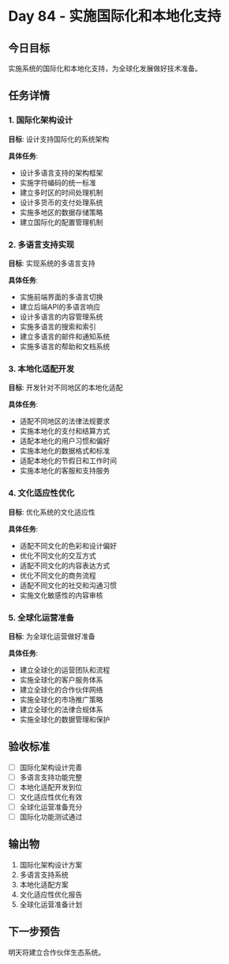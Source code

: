 # Day 84 - 实施国际化和本地化支持

## 今日目标
实施系统的国际化和本地化支持，为全球化发展做好技术准备。

## 任务详情

### 1. 国际化架构设计
**目标**: 设计支持国际化的系统架构

**具体任务**:
- 设计多语言支持的架构框架
- 实施字符编码的统一标准
- 建立多时区的时间处理机制
- 设计多货币的支付处理系统
- 实施多地区的数据存储策略
- 建立国际化的配置管理机制

### 2. 多语言支持实现
**目标**: 实现系统的多语言支持

**具体任务**:
- 实施前端界面的多语言切换
- 建立后端API的多语言响应
- 设计多语言的内容管理系统
- 实施多语言的搜索和索引
- 建立多语言的邮件和通知系统
- 实施多语言的帮助和文档系统

### 3. 本地化适配开发
**目标**: 开发针对不同地区的本地化适配

**具体任务**:
- 适配不同地区的法律法规要求
- 实施本地化的支付和结算方式
- 适配本地化的用户习惯和偏好
- 实施本地化的数据格式和标准
- 适配本地化的节假日和工作时间
- 实施本地化的客服和支持服务

### 4. 文化适应性优化
**目标**: 优化系统的文化适应性

**具体任务**:
- 适配不同文化的色彩和设计偏好
- 优化不同文化的交互方式
- 适配不同文化的内容表达方式
- 优化不同文化的商务流程
- 适配不同文化的社交和沟通习惯
- 实施文化敏感性的内容审核

### 5. 全球化运营准备
**目标**: 为全球化运营做好准备

**具体任务**:
- 建立全球化的运营团队和流程
- 实施全球化的客户服务体系
- 建立全球化的合作伙伴网络
- 实施全球化的市场推广策略
- 建立全球化的法律合规体系
- 实施全球化的数据管理和保护

## 验收标准
- [ ] 国际化架构设计完善
- [ ] 多语言支持功能完整
- [ ] 本地化适配开发到位
- [ ] 文化适应性优化有效
- [ ] 全球化运营准备充分
- [ ] 国际化功能测试通过

## 输出物
1. 国际化架构设计方案
2. 多语言支持系统
3. 本地化适配方案
4. 文化适应性优化报告
5. 全球化运营准备计划

## 下一步预告
明天将建立合作伙伴生态系统。
